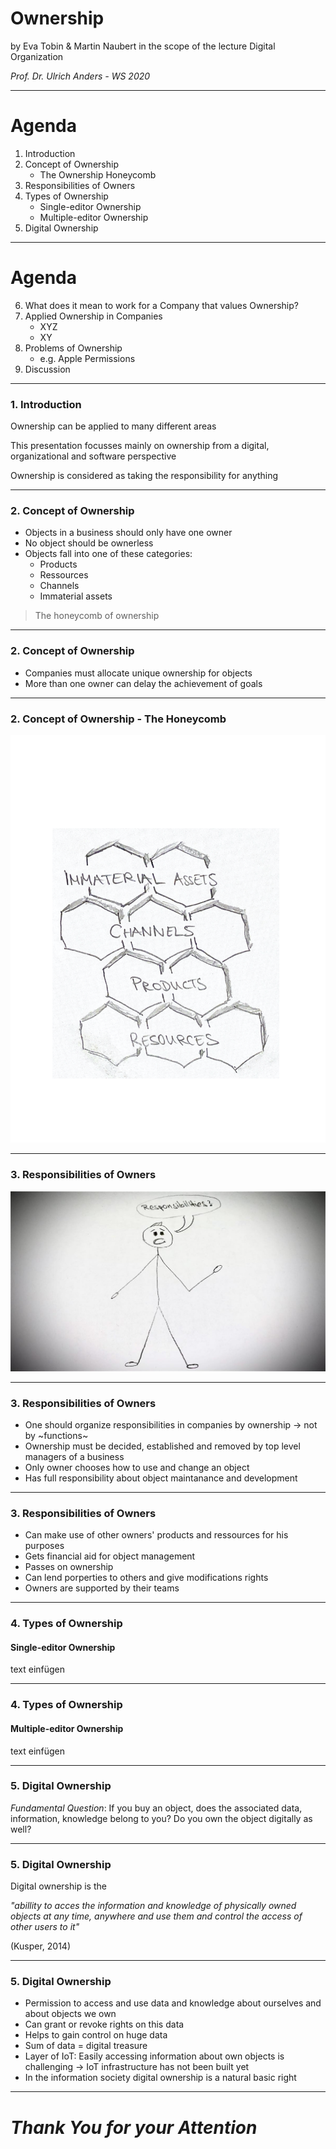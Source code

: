 # Ownership
by Eva Tobin & Martin Naubert in the scope of the lecture Digital Organization

_Prof. Dr. Ulrich Anders - WS 2020_

---

# Agenda

1. Introduction
1. Concept of Ownership 
    * The Ownership Honeycomb
1. Responsibilities of Owners
1. Types of Ownership
    * Single-editor Ownership
    * Multiple-editor Ownership
1. Digital Ownership


---

# Agenda

6. What does it mean to work for a Company that values Ownership?
6. Applied Ownership in Companies
    * XYZ
    * XY 
6. Problems of Ownership
    * e.g. Apple Permissions
6. Discussion

---

### 1. Introduction

Ownership can be applied to many different areas

This presentation focusses mainly on ownership from a digital, organizational and software perspective 

Ownership is considered as taking the responsibility for anything 

---

### 2. Concept of Ownership

* Objects in a business should only have one owner
* No object should be ownerless
* Objects fall into one of these categories:
    * Products
    * Ressources
    * Channels
    * Immaterial assets
    
> The honeycomb of ownership    

---

### 2. Concept of Ownership

* Companies must allocate unique ownership for objects
* More than one owner can delay the achievement of goals

---

### 2. Concept of Ownership - The Honeycomb

![honeycomb](honeycomb.png)

---

### 3. Responsibilities of Owners

![ownerjack](ownerjack.jpg)

---

### 3. Responsibilities of Owners

* One should organize responsibilities in companies by ownership -> not by ~functions~ 
* Ownership must be decided, established and removed by top level managers of a business
* Only owner chooses how to use and change an object
* Has full responsibility about object maintanance and development

---

### 3. Responsibilities of Owners

* Can make use of other owners' products and ressources for his purposes 
* Gets financial aid for object management 
* Passes on ownership 
* Can lend porperties to others and give modifications rights
* Owners are supported by their teams

---

### 4. Types of Ownership
#### Single-editor Ownership

text einfügen

---

### 4. Types of Ownership
#### Multiple-editor Ownership

text einfügen

---

### 5. Digital Ownership

*Fundamental Question*: If you buy an object, does the associated data, information, knowledge belong to you? Do you own the object digitally as well?

---

### 5. Digital Ownership

Digital ownership is the 

_"abillity to acces the information and knowledge of physically owned objects at any time, anywhere and use them and control the access of other users to it"_ 

(Kusper, 2014)

---

### 5. Digital Ownership

* Permission to access and use data and knowledge about ourselves and about objects we own
* Can grant or revoke rights on this data
* Helps to gain control on huge data
* Sum of data = digital treasure
* Layer of IoT: Easily accessing information about own objects is challenging -> IoT infrastructure has not been built yet
* In the information society digital ownership is a natural basic right

---

# _Thank You for your Attention_

